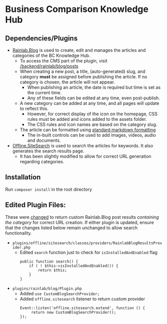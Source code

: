 # Business Comparison Knowledge Hub

## Dependencies/Plugins

- [Rainlab.Blog](https://octobercms.com/plugin/rainlab-blog) is used to create, edit and manages the articles and categories of the BC Knowledge Hub.
    - To access the CMS part of the plugin, visit [/backend/rainlab/blog/posts](https://www.businesscomparison.com/knowledge-hub/backend/rainlab/blog/posts)
    - When creating a new post, a title, (auto-generated) slug, and category **must** be assigned before publishing the article. If no category is chosen, the article will not appear.
        - When publishing an article, the date is required but time is set as the current time.
        - Any of these fields can be edited at any time, even post-publish. 
    - A new category can be added at any time, and all pages will update to reflect this.
        - However, for correct display of the icon on the homepage, CSS rules must be added and icons added to the assets folder.
        - The CSS rules and icon names are based on the category slug.
    - The article can be formatted using [standard markdown formatting](https://github.com/adam-p/markdown-here/wiki/Markdown-Cheatsheet)
        - The in-built controls can be used to add images, videos, audio and documents.
- [Offline.SiteSearch](https://octobercms.com/plugin/offline-sitesearch) is used to search the articles for keywords. It also generates the search results page.
    - It has been slightly modified to allow for correct URL generation regarding categories.
    
## Installation

Run `composer install` in the root directory

## Edited Plugin Files: 
These were [changed](https://goo.gl/obsbDC) to return custom Rainlab.Blog post results *containing the category* for correct URL creation. If either plugin is updated, ensure that the changes listed below remain unchanged to allow search functionality.


- `plugins/offline/sitesearch/classes/providers/RainlabBlogResultsProvider.php`
    - Edited `search` function just to check for `isInstalledAndEnabled` flag
        ```
        public function search() {
            if ( ! $this->isInstalledAndEnabled()) {
                return $this;
            }
        }
- `plugins/rainlab/blog/Plugin.php`
    - Added `use CustomBlogSearchProvider;`
    - Added `offline.sitesearch` listener to return custom provider
        ```
        Event::listen('offline.sitesearch.extend', function () {
             return new CustomBlogSearchProvider();
        });